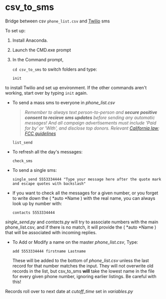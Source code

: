 # csv_to_sms
 Bridge between csv `phone_list.csv` and [Twilio](twilio.com) sms


To set up:
1. Install Anaconda.
2. Launch the CMD.exe prompt
3. In the Command prompt,

    `cd csv_to_sms`  to switch folders and type:

    `init`

to install Twilio and set up environment. If the other commands aren't working, start over by typing `init` again.

* To send a mass sms to everyone in *phone_list.csv*

    > *Remember to always text person-to-person and **secure positive consent to recieve sms updates** before sending any automatic messages! And all campaign advertisements must include 'Paid for by' or 'With', and disclose top donors. Relevant [California law](http://leginfo.legislature.ca.gov/faces/billTextClient.xhtml?bill_id=201920200AB201); [FCC guidelines](https://www.fcc.gov/political-campaign-robocalls-robotexts)*

    `list_send`

* To refresh all the day's messages:

    `check_sms`

* To send a single sms:

    `single_send 5553334444 "Type your message here after the quote mark and escape quotes with backslash"`

* If you want to check all the messages for a given number, or you forget to write down the ( \*auto \*Name ) with the real name, you can always look up by number with:

    `contacts 5553334444`


*single_send.py* and *contacts.py* will try to associate numbers with the main phone_list.csv, and if there is no match, it will provide the ( \*auto \*Name ) that will be associated with incoming replies.

* To Add or Modify a name on the master *phone_list.csv*, Type:

    `add 5553334444 firstname Lastname`

  These will be added to the bottom of *phone_list.csv* unless the last record for that number matches the input. They will not overwrite old records in the list, but csv_to_sms **will** take the lowest name in the file for every given phone number, ignoring earlier listings. Be careful with this!

Records roll over to next date at *cutoff_time* set in *variables.py*
